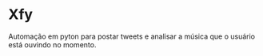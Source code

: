 # Xfy
Automação em pyton para postar tweets e analisar a música que o usuário está ouvindo no momento.
